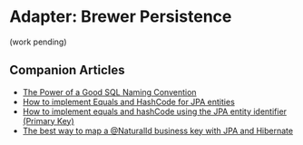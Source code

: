 # Adapter: Brewer Persistence
(work pending)

## Companion Articles
- [The Power of a Good SQL Naming Convention](https://www.xaprb.com/blog/2008/10/26/the-power-of-a-good-sql-naming-convention/ "xaprb.com")
- [How to implement Equals and HashCode for JPA entities](https://vladmihalcea.com/hibernate-facts-equals-and-hashcode/ "vladmihalcea.com")
- [How to implement equals and hashCode using the JPA entity identifier (Primary Key)](https://vladmihalcea.com/how-to-implement-equals-and-hashcode-using-the-jpa-entity-identifier/ "vladmihalcea.com")
- [The best way to map a @NaturalId business key with JPA and Hibernate](https://vladmihalcea.com/the-best-way-to-map-a-naturalid-business-key-with-jpa-and-hibernate/ "vladmihalcea.com")
